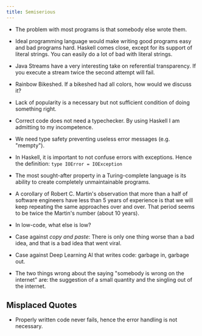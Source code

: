 ```yaml
---
title: Semiserious
---
```


* The problem with most programs is that somebody else wrote them.

* Ideal programming language would make writing good programs easy and bad programs hard.
  Haskell comes close, except for its support of literal strings.  You can easily do a lot of bad with literal strings.

* Java Streams have a very interesting take on referential transparency. 
  If you execute a stream twice the second attempt will fail.

* Rainbow Bikeshed.  If a bikeshed had all colors, how would we discuss it?   

* Lack of popularity is a necessary but not sufficient condition of doing something right.  

* Correct code does not need a typechecker.  By using Haskell I am admitting to my incompetence.

* We need type safety preventing useless error messages (e.g. "mempty").

* In Haskell, it is important to not confuse errors with exceptions. Hence the definition:  `type IOError = IOException`

* The most sought-after property in a Turing-complete language is its ability to create completely unmaintainable programs.

* A corollary of Robert C. Martin's observation that more than a half of software engineers have less than 5 years of experience is that we will keep repeating the same approaches over and over.  That period seems to be twice the Martin's number (about 10 years).

* In low-code, what else is low?

* Case against _copy and paste_:  There is only one thing worse than a bad idea, and that is a bad idea that went viral.

* Case against Deep Learning AI that writes code: garbage in, garbage out.

* The two things wrong about the saying "somebody is wrong on the internet" are: the suggestion of a small quantity and the singling out of the internet.

## Misplaced Quotes

* Properly written code never fails, hence the error handling is not necessary.
